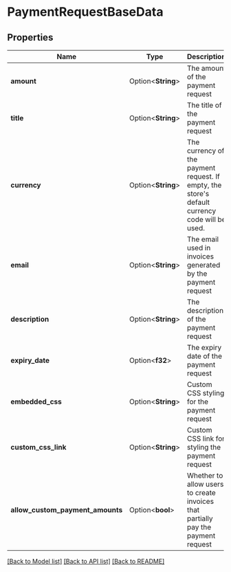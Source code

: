 # PaymentRequestBaseData

## Properties

Name | Type | Description | Notes
------------ | ------------- | ------------- | -------------
**amount** | Option<**String**> | The amount of the payment request | [optional]
**title** | Option<**String**> | The title of the payment request | [optional]
**currency** | Option<**String**> | The currency of the payment request. If empty, the store's default currency code will be used. | [optional]
**email** | Option<**String**> | The email used in invoices generated by the payment request | [optional]
**description** | Option<**String**> | The description of the payment request | [optional]
**expiry_date** | Option<**f32**> | The expiry date of the payment request | [optional]
**embedded_css** | Option<**String**> | Custom CSS styling for the payment request | [optional]
**custom_css_link** | Option<**String**> | Custom CSS link for styling the payment request | [optional]
**allow_custom_payment_amounts** | Option<**bool**> | Whether to allow users to create invoices that partially pay the payment request  | [optional]

[[Back to Model list]](../README.md#documentation-for-models) [[Back to API list]](../README.md#documentation-for-api-endpoints) [[Back to README]](../README.md)


